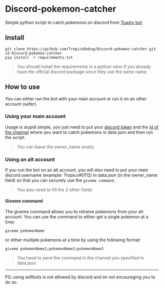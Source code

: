 # Discord-pokemon-catcher
Simple python script to catch pokemons on discord from [Toasty bot](https://toastybot.com)

## Install
```
git clone https://github.com/TropicoDebug/Discord-pokemon-catcher.git
cd Discord-pokemon-catcher
pip install -r requirements.txt
```
> You should install the requirements in a python venv if you already have the official discord package since they use the same name

## How to use
You can either run the bot with your main account or run it on an other account (safer).

### Using your main account
Usage is stupid simple, you just need to put your [discord token](https://www.androidauthority.com/get-discord-token-3149920/) and the [id of the channel](https://support.discord.com/hc/en-us/articles/206346498-Where-can-I-find-my-User-Server-Message-ID-) where you want to catch pokemons in data.json and then run the script.
> You can leave the owner_name empty

### Using an alt account
If you run the bot on an alt account, you will also need to put your main discord username (example: Tropico#0112) in data.json (in the owner_name field) so that you can securely use the ```giveme command```.
> You also need to fill the 2 other fields

#### Giveme command
The giveme command allows you to retreive pokemons from your alt account. You can use the command to either get a single pokemon at a time:
```
giveme pokemonName
```
or either multiple pokemons at a time by using the following format:
```
giveme pokemonName1;pokemonName2;pokemonName3
```
> You need to send the command in the channel you specified in data.json
___
PS: using selfbots is not allowed by discord and im not encouraging you to do so.
